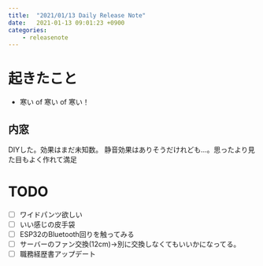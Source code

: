 ```yaml
---
title:  "2021/01/13 Daily Release Note"
date:   2021-01-13 09:01:23 +0900
categories:
    - releasenote
---
```

# 起きたこと

* 寒い of 寒い of 寒い！

## 内窓

DIYした。効果はまだ未知数。
静音効果はありそうだけれども…。思ったより見た目もよく作れて満足

# TODO 

- [ ] ワイドパンツ欲しい
- [ ] いい感じの皮手袋
- [ ] ESP32のBluetooth回りを触ってみる
- [ ] サーバーのファン交換(12cm)→別に交換しなくてもいいかになってる。
- [ ] 職務経歴書アップデート